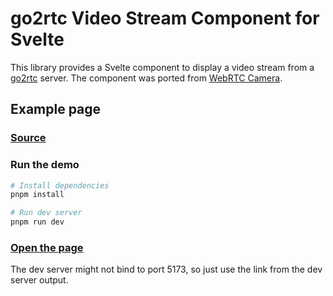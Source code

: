 # go2rtc Video Stream Component for Svelte

This library provides a Svelte component to display a video stream from a [go2rtc](https://github.com/AlexxIT/go2rtc) server.
The component was ported from [WebRTC Camera](https://github.com/AlexxIT/WebRTC).

## Example page

### [Source](/src/routes/+page.svelte)

### Run the demo

```bash
# Install dependencies
pnpm install

# Run dev server
pnpm run dev
```

### [Open the page](http://localhost:5173)

The dev server might not bind to port 5173, so just use the link from the dev server output.